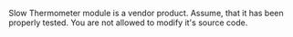 Slow Thermometer module is a vendor product.
Assume, that it has been properly tested.
You are not allowed to modify it's source code.